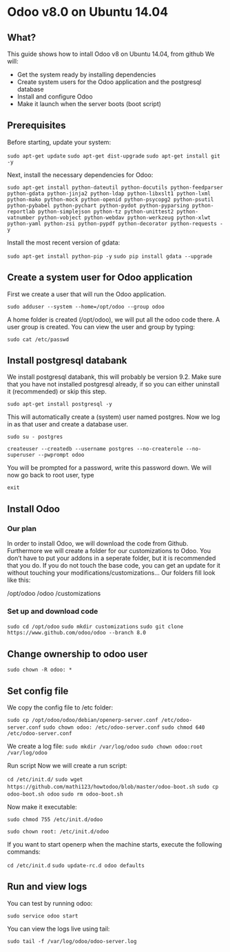 # Odoo v8.0 on Ubuntu 14.04
## What?
This guide shows how to intall Odoo v8 on Ubuntu 14.04, from github
We will:
* Get the system ready by installing dependencies
* Create system users for the Odoo application and the postgresql database
* Install and configure Odoo
* Make it launch when the server boots (boot script)

## Prerequisites
Before starting, update your system:

`sudo apt-get update`
`sudo apt-get dist-upgrade`
`sudo apt-get install git -y`

Next, install the necessary dependencies for Odoo:

`sudo apt-get install python-dateutil python-docutils python-feedparser python-gdata python-jinja2 python-ldap python-libxslt1 python-lxml python-mako python-mock python-openid python-psycopg2 python-psutil python-pybabel python-pychart python-pydot python-pyparsing python-reportlab python-simplejson python-tz python-unittest2 python-vatnumber python-vobject python-webdav python-werkzeug python-xlwt python-yaml python-zsi python-pypdf python-decorator python-requests -y`

Install the most recent version of gdata:

`sudo apt-get install python-pip -y`
`sudo pip install gdata --upgrade`

## Create a system user for Odoo application
First we create a user that will run the Odoo application.

`sudo adduser --system --home=/opt/odoo --group odoo`

A home folder is created (/opt/odoo), we will put all the odoo code there. A user group is created. You can view the user and group by typing:

`sudo cat /etc/passwd`

## Install postgresql databank
We install postgresql databank, this will probably be version 9.2. Make sure that you have not installed postgresql already, if so you can either uninstall it (recommended) or skip this step.

`sudo apt-get install postgresql -y`

This will automatically create a (system) user named postgres. Now we log in as that user and create a database user.

`sudo su - postgres`

`createuser --createdb --username postgres --no-createrole --no-superuser --pwprompt odoo`

You will be prompted for a password, write this password down. We will now go back to root user, type 

`exit`

## Install Odoo
### Our plan
In order to install Odoo, we will download the code from Github. Furthermore we will create a folder for our customizations to Odoo. You don’t have to put your addons in a seperate folder, but it is recommended that you do. If you do not touch the base code, you can get an update for it without touching your modifications/customizations… Our folders fill look like this:

/opt/odoo
	/odoo
	/customizations


### Set up and download code

`sudo cd /opt/odoo`
`sudo mkdir customizations`
`sudo git clone https://www.github.com/odoo/odoo --branch 8.0`

## Change ownership to odoo user

`sudo chown -R odoo: *`

## Set config file
We copy the config file to /etc folder:

`sudo cp /opt/odoo/odoo/debian/openerp-server.conf /etc/odoo-server.conf`
`sudo chown odoo: /etc/odoo-server.conf`
`sudo chmod 640 /etc/odoo-server.conf`

We create a log file:
`sudo mkdir /var/log/odoo`
`sudo chown odoo:root /var/log/odoo`

Run script
Now we will create a run script:

`cd /etc/init.d/`
`sudo wget https://github.com/mathi123/howtodoo/blob/master/odoo-boot.sh`
`sudo cp odoo-boot.sh odoo`
`sudo rm odoo-boot.sh`

Now make it executable: 

`sudo chmod 755 /etc/init.d/odoo`

`sudo chown root: /etc/init.d/odoo`

If you want to start openerp when the machine starts, execute the following commands:

`cd /etc/init.d`
`sudo update-rc.d odoo defaults`


## Run and view logs
You can test by running odoo:

`sudo service odoo start`

You can view the logs live using tail:

`sudo tail -f /var/log/odoo/odoo-server.log`
